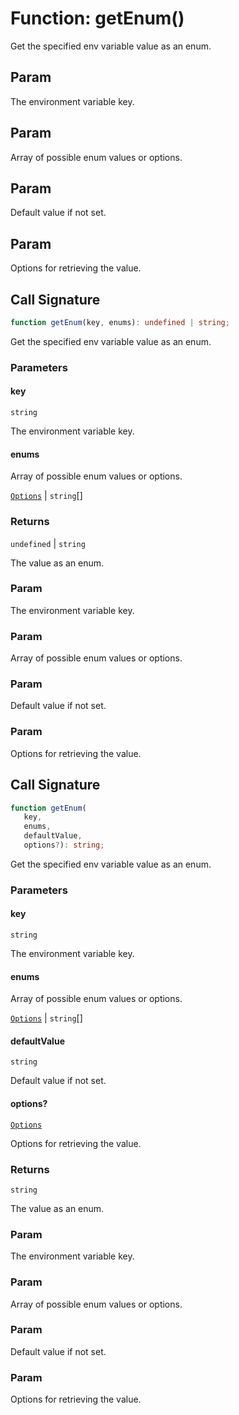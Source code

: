 # Function: getEnum()

Get the specified env variable value as an enum.

## Param

The environment variable key.

## Param

Array of possible enum values or options.

## Param

Default value if not set.

## Param

Options for retrieving the value.

## Call Signature

```ts
function getEnum(key, enums): undefined | string;
```

Get the specified env variable value as an enum.

### Parameters

#### key

`string`

The environment variable key.

#### enums

Array of possible enum values or options.

[`Options`](../../declarations/interfaces/Options.md) | `string`[]

### Returns

`undefined` \| `string`

The value as an enum.

### Param

The environment variable key.

### Param

Array of possible enum values or options.

### Param

Default value if not set.

### Param

Options for retrieving the value.

## Call Signature

```ts
function getEnum(
   key, 
   enums, 
   defaultValue, 
   options?): string;
```

Get the specified env variable value as an enum.

### Parameters

#### key

`string`

The environment variable key.

#### enums

Array of possible enum values or options.

[`Options`](../../declarations/interfaces/Options.md) | `string`[]

#### defaultValue

`string`

Default value if not set.

#### options?

[`Options`](../../declarations/interfaces/Options.md)

Options for retrieving the value.

### Returns

`string`

The value as an enum.

### Param

The environment variable key.

### Param

Array of possible enum values or options.

### Param

Default value if not set.

### Param

Options for retrieving the value.
